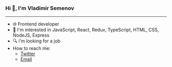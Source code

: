 <h3>Hi 👋, I'm Vladimir Semenov</h3>
<hr/>
  <div>
    <ul>
      <li>🌐 Frontend developer</li>
      <li>👀 I'm interested in JavaScript, React, Redux, TypeScript, HTML, CSS, NodeJS, Express </li>
      <li>🔍 i'm looking for a job </li>
      <li>
        How to reach me:
        <ul>
          <li> <a href="https://twitter.com/mtfbwy04">Twitter</a></li>
           <li><a href = "mailto: bobahansem98@icloud.com">Email</a></li>
        </ul>
      </li>
    </ul>
  </div>
